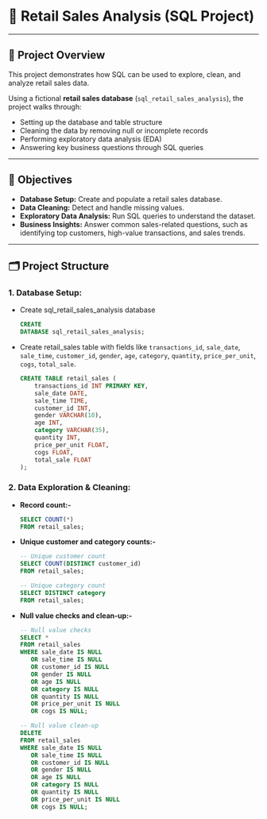 # 🛒 Retail Sales Analysis (SQL Project)
___
## 📌 Project Overview

This project demonstrates how SQL can be used to explore, clean, and analyze retail sales data.

Using a fictional **retail sales database** (`sql_retail_sales_analysis`), the project walks through:

* Setting up the database and table structure
* Cleaning the data by removing null or incomplete records
* Performing exploratory data analysis (EDA)
* Answering key business questions through SQL queries
___
## 🎯 Objectives

* **Database Setup:** Create and populate a retail sales database.
* **Data Cleaning:** Detect and handle missing values.
* **Exploratory Data Analysis:** Run SQL queries to understand the dataset.
* **Business Insights:** Answer common sales-related questions, such as identifying top customers, high-value transactions, and sales trends.
___

## 🗂 Project Structure

### 1. **Database Setup:**

   * Create sql_retail_sales_analysis database
        ```sql
        CREATE
        DATABASE sql_retail_sales_analysis;
        ```

   * Create retail_sales table with fields like `transactions_id`, `sale_date`, `sale_time`, `customer_id`, `gender`, `age`, `category`, `quantity`, `price_per_unit`, `cogs`, `total_sale`.
        ```sql
        CREATE TABLE retail_sales (
            transactions_id INT PRIMARY KEY,
            sale_date DATE,
            sale_time TIME,
            customer_id INT,
            gender VARCHAR(10),
            age INT,
            category VARCHAR(35),
            quantity INT,
            price_per_unit FLOAT,
            cogs FLOAT,
            total_sale FLOAT
        );
        ```
### 2. **Data Exploration & Cleaning:**
* **Record count:-**
     ```sql
     SELECT COUNT(*)
     FROM retail_sales;
     ```
* **Unique customer and category counts:-**
    ```sql
    -- Unique customer count
    SELECT COUNT(DISTINCT customer_id)
    FROM retail_sales;
    
    -- Unique category count
    SELECT DISTINCT category
    FROM retail_sales;
    ```

* **Null value checks and clean-up:-**
    ```sql
    -- Null value checks
    SELECT *
    FROM retail_sales
    WHERE sale_date IS NULL
       OR sale_time IS NULL
       OR customer_id IS NULL
       OR gender IS NULL
       OR age IS NULL
       OR category IS NULL
       OR quantity IS NULL
       OR price_per_unit IS NULL
       OR cogs IS NULL;
    
    -- Null value clean-up
    DELETE
    FROM retail_sales
    WHERE sale_date IS NULL
       OR sale_time IS NULL
       OR customer_id IS NULL
       OR gender IS NULL
       OR age IS NULL
       OR category IS NULL
       OR quantity IS NULL
       OR price_per_unit IS NULL
       OR cogs IS NULL;
    ```